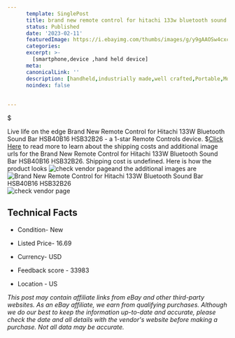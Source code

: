 ```yaml
---
      template: SinglePost
      title: brand new remote control for hitachi 133w bluetooth sound bar hsb40b16 hsb32b26
      status: Published
      date: '2023-02-11'
      featuredImage: https://i.ebayimg.com/thumbs/images/g/y9gAAOSw4cxcqxKn/s-l225.jpg
      categories: 
      excerpt: >-
        [smartphone,device ,hand held device]
      meta:
      canonicalLink: ''
      description: [handheld,industrially made,well crafted,Portable,Mobile,Compact,Convenient,Lightweight,Maneuverable,Man-portable,Miniature,Carriable,Hand-held,Light,Holdable,Transportable,Mobile device,Pocket-sized,On-the-go,Wireless,Cordless,Compact size,Convenient size, smartphone,device ,hand held device]
      noindex: false
      
        
---
```

$

Live life on the edge Brand New Remote Control for Hitachi 133W Bluetooth Sound Bar HSB40B16 HSB32B26 - a 1-star Remote Controls device.
$[Click Here](https://www.ebay.com/itm/264057037504?hash=item3d7b06a2c0%3Ag%3Ay9gAAOSw4cxcqxKn&mkevt=1&mkcid=1&mkrid=711-53200-19255-0&campid=%253CePNCampaignId%253E&customid=%253CreferenceId%253E&toolid=10049) to read more to learn about the shipping costs and additional image urls for the Brand New Remote Control for Hitachi 133W Bluetooth Sound Bar HSB40B16 HSB32B26. Shipping cost is undefined. Here is how the product looks ![check vendor page](https://i.ebayimg.com/thumbs/images/g/y9gAAOSw4cxcqxKn/s-l225.jpg)and the additional images are![Brand New Remote Control for Hitachi 133W Bluetooth Sound Bar HSB40B16 HSB32B26](https://i.ebayimg.com/images/g/y9gAAOSw4cxcqxKn/s-l1600.jpg)![check vendor page](https://origin-galleryplus.ebayimg.com/ws/web/264057037504_2_0_1/225x225.jpg,https://origin-galleryplus.ebayimg.com/ws/web/264057037504_3_0_1/225x225.jpg,https://origin-galleryplus.ebayimg.com/ws/web/264057037504_4_0_1/225x225.jpg,https://origin-galleryplus.ebayimg.com/ws/web/264057037504_5_0_1/225x225.jpg,https://origin-galleryplus.ebayimg.com/ws/web/264057037504_6_0_1/225x225.jpg,https://origin-galleryplus.ebayimg.com/ws/web/264057037504_7_0_1/225x225.jpg,https://origin-galleryplus.ebayimg.com/ws/web/264057037504_8_0_1/225x225.jpg,https://origin-galleryplus.ebayimg.com/ws/web/264057037504_9_0_1/225x225.jpg,https://origin-galleryplus.ebayimg.com/ws/web/264057037504_10_0_1/225x225.jpg,https://origin-galleryplus.ebayimg.com/ws/web/264057037504_11_0_1/225x225.jpg,https://origin-galleryplus.ebayimg.com/ws/web/264057037504_12_0_1/225x225.jpg)



 ## Technical Facts 



     
      

 - Condition- New 


      

 - Listed Price- 16.69 


      

 - Currency- USD 


      

 - Feedback score - 33983 


      

 - Location - US 


      
      

 *_This post may contain affiliate links from eBay and other third-party websites. As an eBay affiliate, we earn from qualifying purchases. Although we do our best to keep the information up-to-date and accurate, please check the date and all details with the vendor's website before making a purchase. Not all data may be accurate._*






